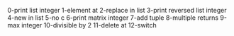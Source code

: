 0-print list integer
1-element at
2-replace in list
3-print reversed list integer
4-new in list
5-no c
6-print matrix integer
7-add tuple
8-multiple returns
9-max integer
10-divisible by 2
11-delete at
12-switch
